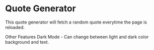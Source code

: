 # Quote Generator 

This quote generator will fetch a random quote everytime the page is reloaded. 

Other Features
Dark Mode - Can change between light and dark color background and text.

